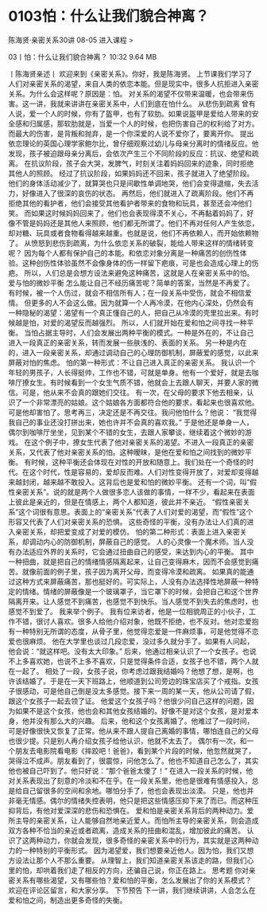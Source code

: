 # 0103怕：什么让我们貌合神离？


陈海贤·亲密关系30讲
08-05
进入课程 >

03丨怕：什么让我们貌合神离？
10:32 9.64 MB

丨陈海贤亲述丨
欢迎来到《亲密关系》。你好，我是陈海贤。
上节课我们学习了人们对亲密关系的渴望，来自人类的依恋本能。但是现实中，很多人抗拒进入亲密关系。为什么会这样呢？原因是：怕。
对关系的渴望不仅带来温暖，也会带来伤害。这一讲，我就来讲讲在亲密关系中，人们到底在怕什么。
从悲伤到疏离
曾有人说，爱一个人的时候，你有了盔甲，也有了软肋。如果说盔甲是爱给人带来的安全感和归属感，那软肋就是，当爱一个人的时候，也把伤害自己的权利给了对方。
而最大的伤害，是背叛和抛弃，是一个你深爱的人说不爱你了，要离开你。
提出依恋理论的英国心理学家鲍尔比，曾仔细观察过幼儿与母亲分离时的情绪反应。他发现，孩子被迫跟母亲分离后，会依次产生三个不同阶段的反应：抗议、绝望和疏离。
在抗议阶段，孩子会大哭，发脾气，时刻关注着妈妈回来的迹象，同时拒绝其他人的照顾。
经过了抗议阶段，如果妈妈还不回来，孩子就进入了绝望阶段。他们的身体活动减少了，就算哭也只是间歇性单调地哭，他们会变得退缩，失去活力，好像进入了很深的哀伤的状态。
再然后，他们就进入了疏离阶段。他们不再拒绝其他的看护者，他们会接受其他看护者带来的食物和玩具，甚至还会冲他们笑。
而如果这时候妈妈回来了，他们也会表现得漠不关心，不再黏着妈妈了，好像不管是妈妈还是其他人来照顾，他们都无所谓了。他们不再对任何人产生依恋，却对糖、玩具或者食物看得越来越重。也就是说，他们不再依赖人，而开始依赖物了。
从愤怒到悲伤到疏离，为什么依恋关系的破裂，能给人带来这样的情绪转变呢？
因为每个人都有保护自己的本能。和依恋对象分离是一种痛苦的创伤性体验。这种创伤性体验虽然不会像身体的伤一样留下疤痕，可是也会造成心理上的伤疤。
所以，人们总是会想方设法来避免这种痛苦，这就是人在亲密关系中的怕。
爱与怕的微妙平衡
怎么能让自己不经历痛苦呢？简单的答案，当然是不再爱了。有时候，被一个人伤过，就会不相信所有人；在一段关系中受伤，就会不相信爱情。
但更多的人不会这么做。因为就算一个人再冷漠，在他内心深处，仍然会有一种隐秘的渴望：渴望有一个真正懂自己的人，把自己从冷漠的壳里拉出来。有时候越是怕，对爱的渴望反而越强烈。
所以，人们就开始在爱和怕之间寻找一种平衡。
当怕占据主导时，人们会发展出两种平衡的模式。一种是外在的，不让自己进入一段真正的亲密关系，转而发展一些肤浅的、表面的关系。
另一种是内在的，进入一段亲密关系，却通过调动自己的心理防御机制，屏蔽爱的感觉，以此来屏蔽对怕的焦虑。
怕的第一种形式：不让自己进入真正的亲密关系。
我认识一个年轻的男孩子，人长得挺帅，工作也不错，可就是单身。他有一个爱好，就是去咖啡厅撩女生。有时候看到一个女生气质不错，他就会上去跟人聊天，并要人家的微信。可是，他从来不会真的跟她们交往。
有一次，在父母的要求下他去相亲，认识了一个非常漂亮的姑娘。这个姑娘各方面都符合他的要求，看起来也很喜欢他。可是他却害怕了。思考再三，决定还是不再交往。我问他怕什么？他说：
“我觉得我自己的事业还没打拼出来，她也许并不会真的喜欢我。”
于是他还是单身一人，偶尔到咖啡厅坐坐，见到某个不错的女生，去跟人家攀谈，继续着这个微妙的游戏。
在这个例子中，撩女生代表了他对亲密关系的渴望。不进入一段真正的亲密关系，又代表了他对亲密关系的怕。这种暧昧，是他在爱和怕之间找到的微妙平衡。
有时候，这种平衡还会体现在对性的开放和随意上。我们处在一个奇怪的时代。在这个时代，性是容易的，爱却反而难。人们对性变得开放了，对爱却变得越来越封闭，越来越不敢投入。这背后也是爱和怕的微妙平衡。
还有一个词，叫“假性亲密关系”。说的就是两个人做很多恋人该做的事情，一样不少，看起来在表面上彼此是亲近的，但是在情感上，两个人都知道，彼此并不亲近。
“假性亲密关系”这个词很有意思。表面上的“亲密关系”代表了人们对爱的渴望，而“假性”这个形容又代表了人们对亲密关系的恐惧。
这些奇怪的平衡，没有办法让人们真的进入亲密关系，却把爱变成了对爱的模仿。
怕的第二种形式：表面上进入亲密关系，却调动内心的防御机制，屏蔽自己的感觉。
人的心灵像一个魔术师。当人没有办法适应外界的关系时，它会通过扭曲自己的感受，来达到内心的平衡。
其中一种扭曲，就是把自己的情绪情感隔离起来，让自己变得麻木，因而不会感觉到痛苦。就像前面的例子里，孩子因为离开父母，而变得冷漠和疏离。
如果真的能通过这种方式来屏蔽痛苦，那也挺好的。可实际上，人没有办法选择性地屏蔽一种特定的情绪。情绪的屏蔽像是一个玻璃罩子，当它罩下的时候，会把自己和这个世界隔离开来。让人感觉不到痛苦，也感觉不到快乐。当人感觉不到失去的焦虑时，也感觉不到爱了。
我来举个例子。
我有位来访者，他是一位相貌周正的小伙子，工作不错，很讨人喜欢。很多人给他介绍对象，他既不拒绝，也不反对。他对恋爱抱有一种特别无所谓的态度，从骨子里，他觉得恋爱是一件麻烦事，可是他觉得不恋爱也很麻烦。
他在大学里也谈过几段恋爱，没过多久就分手了。如果有人问起，他会说：“就这样吧。没有太大印象。”
后来，他通过相亲认识了一个女孩子。也说不上多喜欢她，也说不上多不喜欢，只是觉得条件合适，女孩子也不错，两个人就在一起了。
相处了一段，女孩子说，你考虑过跟我结婚吗？他想了想，是啊，也许该结婚了。于是在一天下班路上，他顺道到公司旁边的珠宝店买了个戒指。女孩子很感动，可是他自己倒是没太多感觉。接下来一周的某一天，他从公司请了假，跟这个女孩子一起去领了证。
他爱这个女孩子吗？他很少问自己这样的问题，因为如果不是这个女孩，他也会和其他女孩结婚的。好像不是对这个女孩，是对爱本身，他并没有那么大的兴趣。
后来，他和这个女孩离婚了。他难过了一段时间，可是好像很快又恢复了正常。他从来不跟人提自己离婚的事情，哪怕连自己的父母也很少提。只是别人再介绍女孩子给他认识，他就不太去了。
偶尔有一次，和一个朋友去电影院看电影《摔跤吧！爸爸》，看到某个片段的时候，他忽然就哭了，哭得泣不成声。朋友看到了，很震惊，问他怎么了。他也不知道自己怎么了，其实他也被自己吓到了。他只好说：“那个爸爸太傻了！”
在进入一段关系的时候，他对关系表现出了刻意的冷淡和不在乎。在一段关系里，他也是很难有情感投入，总是给自己留很多的空间和余地。哪怕分手了，他也会表现出淡漠。
只是，他也并非毫无情感。偶尔的情绪失控表明，他只是把这些情感压抑下来了而已。而这种压抑背后，有他对爱深深的悲伤和恐惧在。
爱和怕是亲密关系背后的两种动力。爱所主导的亲密关系，让人能够自然地亲近爱人。而怕所主导的亲密关系，则会造成双方各种不恰当的亲近或者疏离，造成关系的扭曲和混乱，增加彼此的痛苦。
认识了这两种动力，你就会发现，很多奇怪的亲密关系中的行为，其实就是这两种动力的一种特别的平衡形式。
因为渴望爱，我们想要亲近他人。因为怕，我们又想方设法让那个人不那么重要。
从理智上，我们知道亲密关系该走的路，但我们心里的怕，却哄着我们走了相反的方向，还骗自己说，你正在路上。
思考题
你对亲密关系有哪些渴望，又有哪些怕？爱和怕的平衡，怎么发展出了你的关系模式？
欢迎在评论区留言，和大家分享。
下节预告
下一讲，我们继续讲讲，人会怎么在爱和怕之间，制造出更多奇怪的失衡。
